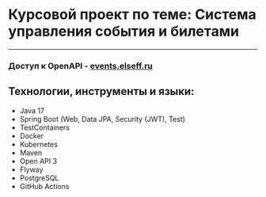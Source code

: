 # Курсовой проект по теме: Система управления события и билетами

---

### Доступ к OpenAPI - [events.elseff.ru](http://events.elseff.ru/swagger-ui/index.html?configUrl=/v3/api-docs/swagger-config)

## Технологии, инструменты и языки:
- Java 17
- Spring Boot (Web, Data JPA, Security (JWT), Test)
- TestContainers
- Docker
- Kubernetes
- Maven
- Open API 3
- Flyway
- PostgreSQL
- GitHub Actions
